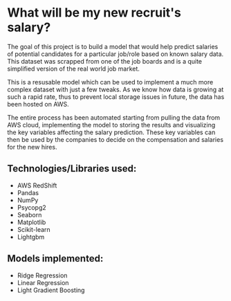 # What will be my new recruit's salary?

The goal of this project is to build a model that would help predict salaries of potential candidates for a particular job/role based on known salary data. This dataset was scrapped from one of the job boards and is a quite simplified version of the real world job market.

This is a resusable model which can be used to implement a much more complex dataset with just a few tweaks. As we know how data is growing at such a rapid rate, thus to prevent local storage issues in future, the data has been hosted on AWS. 

The entire process has been automated starting from pulling the data from AWS cloud, implementing the model to storing the results and visualizing the key variables affecting the salary prediction. These key variables can then be used by the companies to decide on the compensation and salaries for the new hires.

## Technologies/Libraries used:
* AWS RedShift
* Pandas
* NumPy
* Psycopg2
* Seaborn
* Matplotlib
* Scikit-learn
* Lightgbm

## Models implemented:
* Ridge Regression
* Linear Regression
* Light Gradient Boosting
